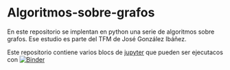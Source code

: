 # Algoritmos-sobre-grafos

En este repositorio se implentan en python una serie de algoritmos sobre grafos. Ese estudio es parte del TFM de José González Ibáñez.

Este repositorio contiene varios blocs de [jupyter](https://jupyter.org) que pueden ser ejecutacos con [![Binder](https://mybinder.org/badge_logo.svg)](https://mybinder.org/v2/gh/lmd-ugr/Algoritmos-sobre-grafos/master) 



